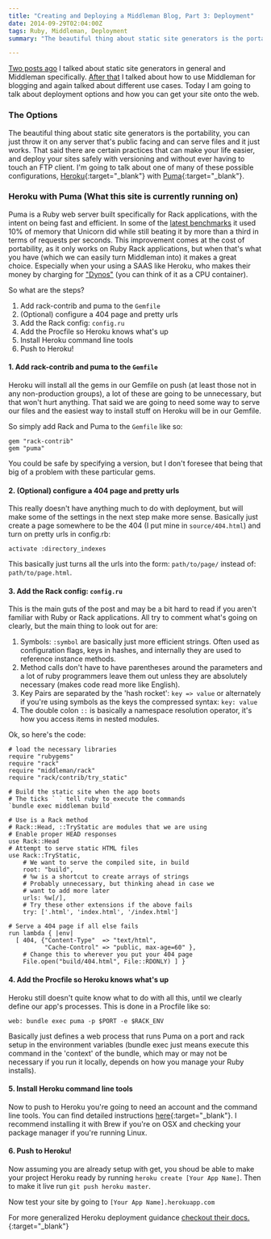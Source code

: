 ```yaml
---
title: "Creating and Deploying a Middleman Blog, Part 3: Deployment"
date: 2014-09-29T02:04:00Z
tags: Ruby, Middleman, Deployment
summary: "The beautiful thing about static site generators is the portability, you can just throw it on any server that's public facing and can serve files and it just works. That said there are certain practices that can make your life easier, and deploy your sites safely with versioning and without ever having to touch an FTP client. I'm going to talk about one of many of these possible configurations, Heroku with Puma."

---
```


[Two posts ago](/2014/09/14/creating-and-deploying-a-middleman-blog-part-1-what-s-middleman/) I talked about static site generators in general and Middleman specifically. [After that](/2014/09/22/creating-and-deploying-a-middleman-blog-part-2-blogging-with-middleman/) I talked about how to use Middleman for blogging and again talked about different use cases. Today I am going to talk about deployment options and how you can get your site onto the web.

### The Options
The beautiful thing about static site generators is the portability, you can just throw it on any server that's public facing and can serve files and it just works. That said there are certain practices that can make your life easier, and deploy your sites safely with versioning and without ever having to touch an FTP client. I'm going to talk about one of many of these possible configurations, [Heroku](http://heroku.com/){:target="_blank"} with [Puma](http://puma.io/){:target="_blank"}.

### Heroku with Puma (What this site is currently running on)
Puma is a Ruby web server built specifically for Rack applications, with the intent on being fast and efficient. In some of the [latest benchmarks](http://puma.io/) it used 10% of memory that Unicorn did while still beating it by more than a third in terms of requests per seconds. This improvement comes at the cost of portability, as it only works on Ruby Rack applications, but when that's what you have (which we can easily turn Middleman into) it makes a great choice. Especially when your using a SAAS like Heroku, who makes their money by charging for ["Dynos"](https://devcenter.heroku.com/articles/dynos) (you can think of it as a CPU container).

So what are the steps?

1. Add rack-contrib and puma to the `Gemfile`
2. (Optional) configure a 404 page and pretty urls
3. Add the Rack config: `config.ru`
4. Add the Procfile so Heroku knows what's up
5. Install Heroku command line tools
6. Push to Heroku!

#### 1. Add rack-contrib and puma to the `Gemfile`
Heroku will install all the gems in our Gemfile on push (at least those not in any non-production groups), a lot of these are going to be unnecessary, but that won't hurt anything. That said we are going to need some way to serve our files and the easiest way to install stuff on Heroku will be in our Gemfile.

So simply add Rack and Puma to the `Gemfile` like so:

~~~
gem "rack-contrib"
gem "puma"
~~~

You could be safe by specifying a version, but I don't foresee that being that big of a problem with these particular gems.

#### 2. (Optional) configure a 404 page and pretty urls
This really doesn't have anything much to do with deployment, but will make some of the settings in the next step make more sense. Basically just create a page somewhere to be the 404 (I put mine in `source/404.html`) and turn on pretty urls in config.rb:

~~~
activate :directory_indexes
~~~

This basically just turns all the urls into the form: `path/to/page/` instead of: `path/to/page.html`.

#### 3. Add the Rack config: `config.ru`
This is the main guts of the post and may be a bit hard to read if you aren't familiar with Ruby or Rack applications. All try to comment what's going on clearly, but the main thing to look out for are:

1. Symbols: `:symbol` are basically just more efficient strings. Often used as configuration flags, keys in hashes, and internally they are used to reference instance methods.
2. Method calls don't have to have parentheses around the parameters and a lot of ruby programmers leave them out unless they are absolutely necessary (makes code read more like English).
3. Key Pairs are separated by the 'hash rocket': `key => value` or alternately if you're using symbols as the keys the compressed syntax: `key: value`
4. The double colon `::` is basically a namespace resolution operator, it's how you access items in nested modules.

Ok, so here's the code:

~~~
# load the necessary libraries
require "rubygems"
require "rack"
require "middleman/rack"
require "rack/contrib/try_static"

# Build the static site when the app boots
# The ticks ` ` tell ruby to execute the commands
`bundle exec middleman build`

# Use is a Rack method
# Rack::Head, ::TryStatic are modules that we are using
# Enable proper HEAD responses
use Rack::Head
# Attempt to serve static HTML files
use Rack::TryStatic,
    # We want to serve the compiled site, in build
    root: "build",
    # %w is a shortcut to create arrays of strings
    # Probably unnecessary, but thinking ahead in case we
    # want to add more later
    urls: %w[/],
    # Try these other extensions if the above fails
    try: ['.html', 'index.html', '/index.html']

# Serve a 404 page if all else fails
run lambda { |env|
  [ 404, {"Content-Type"  => "text/html",
          "Cache-Control" => "public, max-age=60" },
    # Change this to wherever you put your 404 page
    File.open("build/404.html", File::RDONLY) ] }
~~~

#### 4. Add the Procfile so Heroku knows what's up
Heroku still doesn't quite know what to do with all this, until we clearly define our app's processes. This is done in a Procfile like so:

~~~
web: bundle exec puma -p $PORT -e $RACK_ENV
~~~

Basically just defines a web process that runs Puma on a port and rack setup in the environment variables (bundle exec just means execute this command in the 'context' of the bundle, which may or may not be necessary if you run it locally, depends on how you manage your Ruby installs).


#### 5. Install Heroku command line tools
Now to push to Heroku you're going to need an account and the command line tools. You can find detailed instructions [here](https://toolbelt.heroku.com/){:target="_blank"}. I recommend installing it with Brew if you're on OSX and checking your package manager if you're running Linux.

#### 6. Push to Heroku!
Now assuming you are already setup with get, you shoud be able to make your project Heroku ready by running `heroku create [Your App Name]`. Then to make it live run `git push heroku master`.

Now test your site by going to `[Your App Name].herokuapp.com`

For more generalized Heroku deployment guidance [checkout their docs.](https://devcenter.heroku.com/articles/git){:target="_blank"}
